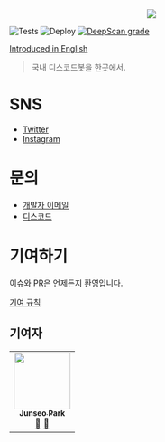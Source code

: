<div align="center">
  <img src="./.github/assets/koreanbots-ko.png">
  <!-- ALL-CONTRIBUTORS-BADGE:START - Do not remove or modify this section -->
    <!-- <a aria-label="All Contributors" href="#contributors-"><img src="https://img.shields.io/badge/all_contributors-1-orange.svg?style=for-the-badge&labelColor=000000"></a> -->
  <!-- ALL-CONTRIBUTORS-BADGE:END -->
</div>

![Tests](https://github.com/koreanbots/koreanbots/workflows/Tests/badge.svg)
![Deploy](https://github.com/koreanbots/koreanbots/workflows/Deploy/badge.svg)
[![DeepScan grade](https://deepscan.io/api/teams/12468/projects/15503/branches/310734/badge/grade.svg)](https://deepscan.io/dashboard#view=project&tid=12468&pid=15503&bid=310734)

[Introduced in English](./README.en.md)

> 국내 디스코드봇을 한곳에서.

# SNS

- [Twitter](https://twitter.com/koreanbots)
- [Instagram](https://instagram.com/koreanbots)

# 문의

- [개발자 이메일](mailto:wonderlandpark@callisto.team)
- [디스코드](https://discord.gg/JEh53MQ)

# 기여하기

이슈와 PR은 언제든지 환영입니다.

[기여 규칙](./.github/CONTRIBUTING)

## 기여자

<!-- ALL-CONTRIBUTORS-LIST:START - Do not remove or modify this section -->
<!-- prettier-ignore-start -->
<!-- markdownlint-disable -->
<table>
  <tr>
    <td align="center"><a href="https://wonder.im"><img src="https://avatars.githubusercontent.com/u/31924512?v=4?s=100" width="100px;" alt=""/><br /><sub><b>Junseo Park</b></sub></a><br /><a href="#maintenance-wonderlandpark" title="Maintenance">🚧</a> <a href="#business-wonderlandpark" title="Business development">💼</a></td>
  </tr>
</table>

<!-- markdownlint-restore -->
<!-- prettier-ignore-end -->

<!-- ALL-CONTRIBUTORS-LIST:END -->
